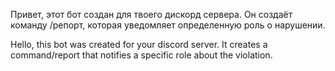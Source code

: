 Привет, этот бот создан для твоего дискорд сервера. Он создаёт команду /репорт, которая уведомляет определенную роль о нарушении.

Hello, this bot was created for your discord server. It creates a command/report that notifies a specific role about the violation.
